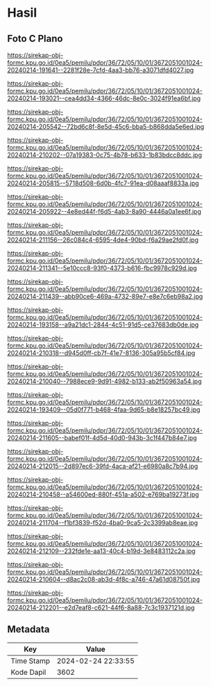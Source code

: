 # Hasil

## Foto C Plano

https://sirekap-obj-formc.kpu.go.id/0ea5/pemilu/pdpr/36/72/05/10/01/3672051001024-20240214-191641--2281f28e-7cfd-4aa3-bb76-a3071dfd4027.jpg

https://sirekap-obj-formc.kpu.go.id/0ea5/pemilu/pdpr/36/72/05/10/01/3672051001024-20240214-193021--cea4dd34-4366-46dc-8e0c-3024f91ea6bf.jpg

https://sirekap-obj-formc.kpu.go.id/0ea5/pemilu/pdpr/36/72/05/10/01/3672051001024-20240214-205542--72bd6c8f-8e5d-45c6-bba5-b868dda5e6ed.jpg

https://sirekap-obj-formc.kpu.go.id/0ea5/pemilu/pdpr/36/72/05/10/01/3672051001024-20240214-210202--07a19383-0c75-4b78-b633-1b83bdcc8ddc.jpg

https://sirekap-obj-formc.kpu.go.id/0ea5/pemilu/pdpr/36/72/05/10/01/3672051001024-20240214-205815--5718d508-6d0b-4fc7-91ea-d08aaaf8833a.jpg

https://sirekap-obj-formc.kpu.go.id/0ea5/pemilu/pdpr/36/72/05/10/01/3672051001024-20240214-205922--4e8ed44f-f6d5-4ab3-8a90-4446a0a1ee6f.jpg

https://sirekap-obj-formc.kpu.go.id/0ea5/pemilu/pdpr/36/72/05/10/01/3672051001024-20240214-211156--26c084c4-6595-4de4-90bd-f6a29ae2fd0f.jpg

https://sirekap-obj-formc.kpu.go.id/0ea5/pemilu/pdpr/36/72/05/10/01/3672051001024-20240214-211341--5e10ccc8-93f0-4373-b616-fbc9978c929d.jpg

https://sirekap-obj-formc.kpu.go.id/0ea5/pemilu/pdpr/36/72/05/10/01/3672051001024-20240214-211439--abb90ce6-469a-4732-89e7-e8e7c6eb98a2.jpg

https://sirekap-obj-formc.kpu.go.id/0ea5/pemilu/pdpr/36/72/05/10/01/3672051001024-20240214-193158--a9a21dc1-2844-4c51-91d5-ce37683db0de.jpg

https://sirekap-obj-formc.kpu.go.id/0ea5/pemilu/pdpr/36/72/05/10/01/3672051001024-20240214-210318--d945d0ff-cb7f-41e7-8136-305a95b5cf84.jpg

https://sirekap-obj-formc.kpu.go.id/0ea5/pemilu/pdpr/36/72/05/10/01/3672051001024-20240214-210040--7988ece9-9d91-4982-b133-ab2f50963a54.jpg

https://sirekap-obj-formc.kpu.go.id/0ea5/pemilu/pdpr/36/72/05/10/01/3672051001024-20240214-193409--05d0f771-b468-4faa-9d65-b8e18257bc49.jpg

https://sirekap-obj-formc.kpu.go.id/0ea5/pemilu/pdpr/36/72/05/10/01/3672051001024-20240214-211605--babef01f-4d5d-40d0-943b-3c1f447b84e7.jpg

https://sirekap-obj-formc.kpu.go.id/0ea5/pemilu/pdpr/36/72/05/10/01/3672051001024-20240214-212015--2d897ec6-39fd-4aca-af21-e6980a8c7b94.jpg

https://sirekap-obj-formc.kpu.go.id/0ea5/pemilu/pdpr/36/72/05/10/01/3672051001024-20240214-210458--a54600ed-880f-451a-a502-e769ba19273f.jpg

https://sirekap-obj-formc.kpu.go.id/0ea5/pemilu/pdpr/36/72/05/10/01/3672051001024-20240214-211704--f1bf3839-f52d-4ba0-9ca5-2c3399ab8eae.jpg

https://sirekap-obj-formc.kpu.go.id/0ea5/pemilu/pdpr/36/72/05/10/01/3672051001024-20240214-212109--232fde1e-aa13-40c4-b19d-3e8483112c2a.jpg

https://sirekap-obj-formc.kpu.go.id/0ea5/pemilu/pdpr/36/72/05/10/01/3672051001024-20240214-210604--d8ac2c08-ab3d-4f8c-a746-47a61d08750f.jpg

https://sirekap-obj-formc.kpu.go.id/0ea5/pemilu/pdpr/36/72/05/10/01/3672051001024-20240214-212201--e2d7eaf8-c621-44f6-8a88-7c3c1937121d.jpg


## Metadata

| Key        | Value               |
| ---------- | ------------------- |
| Time Stamp | 2024-02-24 22:33:55 |
| Kode Dapil | 3602                |



